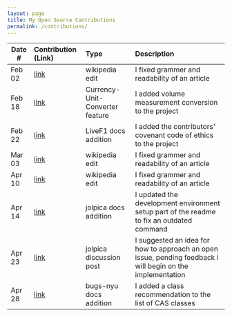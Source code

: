```yaml
---
layout: page
title: My Open Source Contributions
permalink: /contributions/
---
```


<!--
Type of the contribution should be "Wikipedia edit", "OpenStreet Map feature", "Documentation", "Course website", "Blog",
"Browser Add-on", etc.

The description should include a brief summary of what you did.

The link should bring us to a public page that shows your contribution. 

Replace the first row with your own contribution. 

-->





| Date #       | Contribution (Link)  | Type  | Description |
|---|:---|:---|:---|
| Feb 02   | [link](http://wikipedia.org/wiki/Special:Contributions/Arnavpatel82)  | wikipedia edit  |   I fixed grammer and readability of an article    |
|  Feb 18   |  [link](https://github.com/ossd-s25/Currency-Unit-Converter/pull/2/commits/c55ca96249f91cd60e273869492c6096f150ec6f)   |  Currency-Unit-Converter feature   |   I added volume measurement conversion to the project   |
|   Feb 22  |   [link](https://github.com/GoktugOcal/LiveF1/pull/3)  |  LiveF1 docs addition   |  I added the contributors' covenant code of ethics to the project   |
|   Mar 03  |   [link](https://en.wikipedia.org/wiki/Special:Contributions/Arnavpatel82)  |  wikipedia edit   |  I fixed grammer and readability of an article   |
|   Apr 10  |   [link](hhttps://en.wikipedia.org/w/index.php?title=Data_philanthropy&oldid=1285012508)  |  wikipedia edit   |  I fixed grammer and readability of an article   |
|   Apr 14  |   [link](https://github.com/jolpica/jolpica-f1/pull/196)  | jolpica docs addition  |  I updated the development environment setup part of the readme to fix an outdated command   |
|   Apr 23  |   [link](https://github.com/jolpica/jolpica-f1/discussions/207)  | jolpica discussion post  |  I suggested an idea for how to approach an open issue, pending feedback i will begin on the implementation   |
|   Apr 28  |   [link](https://github.com/BUGS-NYU/nyu-cs-wiki/pull/130)  | bugs-nyu docs addition  |  I added a class recommendation to the list of CAS classes   |






